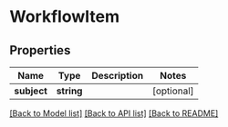 # WorkflowItem

## Properties

 Name        | Type       | Description | Notes      
-------------|------------|-------------|------------
 **subject** | **string** |             | [optional] 

[[Back to Model list]](../../README.md#documentation-for-models) [[Back to API list]](../../README.md#documentation-for-api-endpoints) [[Back to README]](../../README.md)


